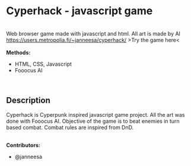 # Cyperhack - javascript game
<br />Web browser game made with javascript and html. All art is made by AI
<br /><a> https://users.metropolia.fi/~janneesa/cyperhack/ >Try the game here< <a/>
<br />
<br /><b>Methods:</b>
<ul>
      <li>HTML, CSS, Javascript</li>
      <li>Fooocus AI</li>
</ul>
<br />

<h2> Description </h2>
Cyperhack is Cyperpunk inspired javascript game project. All the art was done with Fooocus AI.
Objective of the game is to beat enemies in turn based combat. Combat rules are inspired from DnD.

<br /><b>Contributors:</b>
<ul>
      <li>@janneesa</li>
</ul>
